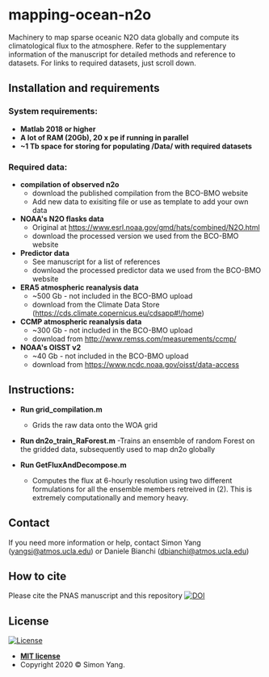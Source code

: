 # mapping-ocean-n2o
Machinery to map sparse oceanic N2O data globally and compute its climatological flux to the atmosphere. Refer to the supplementary information of the manuscript for detailed methods and reference to datasets. For links to required datasets, just scroll down.


## Installation and requirements
### System requirements:
- **Matlab 2018 or higher**
- **A lot of RAM (20Gb), 20 x pe if running in parallel**
- **~1 Tb space for storing for populating /Data/ with required datasets**
### Required data:
- **compilation of observed n2o**
   - download the published compilation from the BCO-BMO website
   - Add new data to exisiting file or use as template to add your own data
- **NOAA's N2O flasks data**
   - Original at https://www.esrl.noaa.gov/gmd/hats/combined/N2O.html
   - download the processed version we used from the BCO-BMO website
- **Predictor data**
   - See manuscript for a list of references
   - download the processed predictor data we used from the BCO-BMO website
- **ERA5 atmospheric reanalysis data**
   - ~500 Gb - not included in the BCO-BMO upload
   - download from the Climate Data Store (https://cds.climate.copernicus.eu/cdsapp#!/home)
- **CCMP atmospheric reanalysis data**  
   - ~300 Gb - not included in the BCO-BMO upload
   - download from http://www.remss.com/measurements/ccmp/
- **NOAA's OISST v2** 
   - ~40 Gb - not included in the BCO-BMO upload
   - download from https://www.ncdc.noaa.gov/oisst/data-access

## Instructions:
- **Run grid_compilation.m** 
   - Grids the raw data onto the WOA grid

- **Run dn2o_train_RaForest.m**
   -Trains an ensemble of random Forest on the gridded data, subsequently used to map dn2o globally

- **Run GetFluxAndDecompose.m**
   - Computes the flux at 6-hourly resolution using two different formulations for all the ensemble members retreived in (2). This is extremely computationally and memory heavy.

## Contact
If you need more information or help, contact Simon Yang (yangsi@atmos.ucla.edu) or Daniele Bianchi (dbianchi@atmos.ucla.edu)

## How to cite
Please cite the PNAS manuscript and this repository [![DOI](https://zenodo.org/badge/250304461.svg)](https://zenodo.org/badge/latestdoi/250304461)


## License
[![License](http://img.shields.io/:license-mit-blue.svg?style=flat-square)](http://badges.mit-license.org)

- **[MIT license](http://opensource.org/licenses/mit-license.php)**
- Copyright 2020 © Simon Yang.
